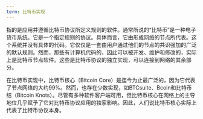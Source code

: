 ```yaml
---
term: 比特币实现
---
```


指的是应用并遵循比特币协议所定义规则的软件。通常所说的“比特币”是一种电子货币系统。它是一个指定规则的协议。具体而言，它由形成网络的节点所代表。这个系统并没有具体的代码。它仅仅是一套由用户通过他们的节点的共识强加的广泛的默认规则。然而，那些有计算机代码的，因此可以被开发、维护和修改的，实际上是比特币节点软件。这些是比特币协议的独立实现，可以连接到网络的其余部分。

在比特币实现中，比特币核心（Bitcoin Core）是迄今为止最广泛的，因为它代表了节点网络的大约99%。然而，也存在少数实现，如BTCsuite、Bcoin和比特币结（Bitcoin Knots）。尽管有多种软件客户端可用，但比特币核心在网络上的主导地位几乎赋予了它对比特币协议应用的独家影响。因此，人们说比特币核心实际上代表了比特币协议本身。